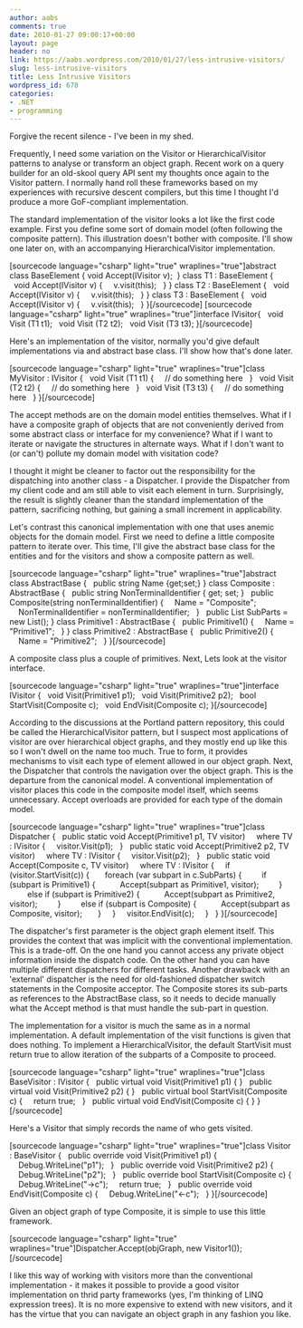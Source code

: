 ```yaml
---
author: aabs
comments: true
date: 2010-01-27 09:00:17+00:00
layout: page
header: no
link: https://aabs.wordpress.com/2010/01/27/less-intrusive-visitors/
slug: less-intrusive-visitors
title: Less Intrusive Visitors
wordpress_id: 678
categories:
- .NET
- programming
---
```


Forgive the recent silence - I've been in my shed.

Frequently, I need some variation on the Visitor or HierarchicalVisitor patterns
to analyse or transform an object graph. Recent work on a query builder
for an old-skool query API sent my thoughts once again to the Visitor pattern. I
normally hand roll these frameworks based on my experiences with recursive
descent compilers, but this time I thought I'd produce a more GoF-compliant
implementation.

The standard implementation of the visitor looks a lot like the first code example. First you
define some sort of domain model (often following the composite pattern).
This illustration doesn't bother with composite. I'll show one later on, with an
accompanying HierarchicalVisitor implementation.

[sourcecode language="csharp" light="true" wraplines="true"]abstract class BaseElement {
  void Accept(IVisitor v);
  }
class T1 : BaseElement {
  void Accept(IVisitor v) {
    v.visit(this);
  }
}
class T2 : BaseElement {
  void Accept(IVisitor v) {
    v.visit(this);
  }
}
class T3 : BaseElement {
  void Accept(IVisitor v) {
    v.visit(this);
  }
}[/sourcecode]
[sourcecode language="csharp" light="true" wraplines="true"]interface IVisitor{
  void Visit (T1 t1);
  void Visit (T2 t2);
  void Visit (T3 t3);
}[/sourcecode]

Here's an implementation of the visitor, normally you'd give default
implementations via and abstract base class. I'll show how that's done later.

[sourcecode language="csharp" light="true" wraplines="true"]class MyVisitor : IVisitor {
  void Visit (T1 t1) {
    // do something here
  }
  void Visit (T2 t2) {
    // do something here
  }
  void Visit (T3 t3) {
    // do something here
  }
}[/sourcecode]

The accept methods are on the domain model entities themselves. What if I have a
composite graph of objects that are not conveniently derived from some abstract
class or interface for my convenience? What if I want to iterate or navigate
the structures in alternate ways. What if I don't want to (or can't) pollute
my domain model with visitation code?

I thought it might be cleaner to factor out the responsibility for the
dispatching into another class - a Dispatcher. I provide the Dispatcher from my
client code and am still able to visit each element in turn. Surprisingly, the
result is slightly cleaner than the standard implementation of the pattern,
sacrificing nothing, but gaining a small increment in applicability.

Let's contrast this canonical implementation with one that uses anemic objects
for the domain model. First we need to define a little composite pattern to
iterate over. This time, I'll give the abstract base class for the entities
and for the visitors and show a composite pattern as well.

[sourcecode language="csharp" light="true" wraplines="true"]abstract class AbstractBase {
  public string Name {get;set;}
}
class Composite : AbstractBase {
  public string NonTerminalIdentifier { get; set; }
  public Composite(string nonTerminalIdentifier) {
    Name = "Composite";
    NonTerminalIdentifier = nonTerminalIdentifier;
  }
  public List SubParts = new List();
}
class Primitive1 : AbstractBase {
  public Primitive1() {
    Name = "Primitive1";
  }
}
class Primitive2 : AbstractBase {
  public Primitive2() {
    Name = "Primitive2";
  }
}[/sourcecode]

A composite class plus a couple of primitives. Next, Lets look at the visitor
interface.

[sourcecode language="csharp" light="true" wraplines="true"]interface IVisitor {
  void Visit(Primitive1 p1);
  void Visit(Primitive2 p2);
  bool StartVisit(Composite c);
  void EndVisit(Composite c);
}[/sourcecode]

According to the discussions at the Portland pattern repository, this could be
called the HierarchicalVisitor pattern, but I suspect most applications of
visitor are over hierarchical object graphs, and they mostly end up like this so
I won't dwell on the name too much. True to form, it provides mechanisms to
visit each type of element allowed in our object graph. Next, the Dispatcher that
controls the navigation over the object graph. This is the departure from the
canonical model. A conventional implementation of visitor places this code in
the composite model itself, which seems unnecessary. Accept overloads are
provided for each type of the domain model.

[sourcecode language="csharp" light="true" wraplines="true"]class Dispatcher {
  public static void Accept(Primitive1 p1, TV visitor)
    where TV : IVisitor {
    visitor.Visit(p1);
  }
  public static void Accept(Primitive2 p2, TV visitor)
    where TV : IVisitor {
    visitor.Visit(p2);
  }
  public static void Accept(Composite c, TV visitor)
    where TV : IVisitor {
    if (visitor.StartVisit(c)) {
      foreach (var subpart in c.SubParts) {
        if (subpart is Primitive1) {
          Accept(subpart as Primitive1, visitor);
        }
        else if (subpart is Primitive2) {
          Accept(subpart as Primitive2, visitor);
        }
        else if (subpart is Composite) {
          Accept(subpart as Composite, visitor);
      }
    }
    visitor.EndVisit(c);
    }
  }
}[/sourcecode]

The dispatcher's first parameter is the object graph element
itself. This provides the context that was implicit with the conventional
implementation. This is a trade-off. On the one hand you cannot access any
private object information inside the dispatch code. On the other hand you can
have multiple different dispatchers for different tasks. Another drawback with
an 'external' dispatcher is the need for old-fashioned dispatcher switch
statements in the Composite acceptor. The Composite stores its sub-parts as
references to the AbstractBase class, so it needs to decide manually what the
Accept method is that must handle the sub-part in question.

The implementation for a visitor is much the same as in a normal implementation.
A default implementation of the visit functions is given that
does nothing. To implement a HierarchicalVisitor, the
default StartVisit must return true to allow iteration of the
subparts of a Composite to proceed.

[sourcecode language="csharp" light="true" wraplines="true"]class BaseVisitor : IVisitor {
  public virtual void Visit(Primitive1 p1) { }
  public virtual void Visit(Primitive2 p2) { }
  public virtual bool StartVisit(Composite c) {
    return true;
  }
  public virtual void EndVisit(Composite c) { }
}[/sourcecode]

Here's a Visitor that simply records the name of who gets visited.

[sourcecode language="csharp" light="true" wraplines="true"]class Visitor : BaseVisitor {
  public override void Visit(Primitive1 p1) {
    Debug.WriteLine("p1");
  }
  public override void Visit(Primitive2 p2) {
    Debug.WriteLine("p2");
  }
  public override bool StartVisit(Composite c) {
    Debug.WriteLine("-&gt;c");
    return true;
  }
  public override void EndVisit(Composite c) {
    Debug.WriteLine("<-c");
  }
}[/sourcecode]

Given an object graph of type Composite, it is simple to use this little framework.

[sourcecode language="csharp" light="true" wraplines="true"]Dispatcher.Accept(objGraph, new Visitor1());[/sourcecode]

I like this way of working with visitors more than the conventional
implementation - it makes it possible to provide a good visitor implementation on
thrid party frameworks (yes, I'm thinking of LINQ expression trees). It is no
more expensive to extend with new visitors, and it has the virtue that you can
navigate an object graph in any fashion you like.
